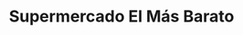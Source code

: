 ---
title: "Supermercado El Más Barato"
url: /mercedes/supermercado-el-mas-barato/
shop: Supermarkt
---